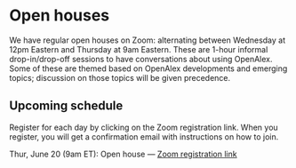 # Open houses

We have regular open houses on Zoom: alternating between Wednesday at 12pm Eastern and Thursday at 9am Eastern. These are 1-hour informal drop-in/drop-off sessions to have conversations about using OpenAlex. Some of these are themed based on OpenAlex developments and emerging topics; discussion on those topics will be given precedence.

## Upcoming schedule

Register for each day by clicking on the Zoom registration link. When you register, you will get a confirmation email with instructions on how to join.

Thur, June 20 (9am ET): Open house — [Zoom registration link](https://zoom.us/meeting/register/tJMuce-hqDkpE9XCHtF4lz75l_a4_L4XS7Yp)
